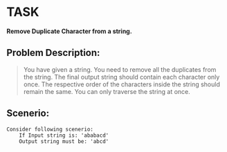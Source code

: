 # TASK

**Remove Duplicate Character from a string.**

## Problem Description:
>You have given a string. You need to remove all the duplicates from the string. The final output string should contain each character only once. The respective order of the characters inside the string should remain the same. You can only traverse the string at once.

## Scenerio:
    Consider following scenerio:
        If Input string is: 'ababacd'
        Output string must be: 'abcd'